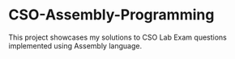 # CSO-Assembly-Programming
This project showcases my solutions to CSO Lab Exam questions implemented using Assembly language.
